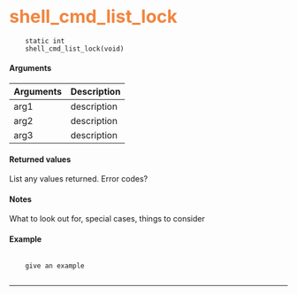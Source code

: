 ## <font color="F2853F" style="font-size:24pt"> shell_cmd_list_lock </font>

```no-highlight
    static int 
    shell_cmd_list_lock(void)
```

<Put description here>


#### Arguments

| Arguments | Description |
|-----------|-------------|
| arg1 |  description |
| arg2 |  description |
| arg3 |  description |

#### Returned values

List any values returned.
Error codes?

#### Notes 

What to look out for, special cases, things to consider

#### Example



```no-highlight

    give an example
    
``` 

---------------------

